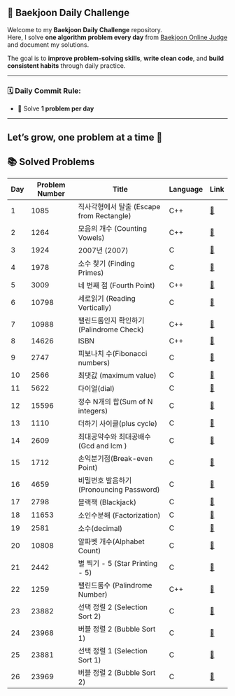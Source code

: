 ## 📘 Baekjoon Daily Challenge

Welcome to my **Baekjoon Daily Challenge** repository.  
Here, I solve **one algorithm problem every day** from [Baekjoon Online Judge](https://www.acmicpc.net/) and document my solutions.

The goal is to **improve problem-solving skills**, **write clean code**, and **build consistent habits** through daily practice.

---

### 🗓️ Daily Commit Rule:
- 🧠 Solve **1 problem per day**

---

Let’s grow, one problem at a time 🚀
---

## 📚 Solved Problems


| Day | Problem Number | Title                          | Language | Link                                           |
|-----|----------------|--------------------------------|----------|------------------------------------------------|
| 1   | 1085           | 직사각형에서 탈출 (Escape from Rectangle)      | C++      | [🔗](https://www.acmicpc.net/problem/1085)    |
| 2   | 1264           | 모음의 개수 (Counting Vowels)                 | C++      | [🔗](https://www.acmicpc.net/problem/1264)    |
| 3   | 1924           | 2007년 (2007)                               | C        | [🔗](https://www.acmicpc.net/problem/1924)    |
| 4   | 1978           | 소수 찾기 (Finding Primes)                     | C        | [🔗](https://www.acmicpc.net/problem/1978)    |
| 5   | 3009           | 네 번째 점 (Fourth Point)                      | C++      | [🔗](https://www.acmicpc.net/problem/3009)    |
| 6   | 10798          | 세로읽기 (Reading Vertically)                  | C        | [🔗](https://www.acmicpc.net/problem/10798)   |
| 7   | 10988          | 팰린드롬인지 확인하기 (Palindrome Check)       | C++      | [🔗](https://www.acmicpc.net/problem/10988)   |
| 8   | 14626          | ISBN                    | C++      | [🔗](https://www.acmicpc.net/problem/14626)   |
| 9   | 2747           | 피보나치 수(Fibonacci numbers)                  | C      | [🔗](https://www.acmicpc.net/problem/2747)   |
| 10   | 2566           | 최댓값 (maximum value)                  | C      | [🔗](https://www.acmicpc.net/problem/2566)   |
| 11   | 5622           | 다이얼(dial)                  | C      | [🔗](https://www.acmicpc.net/problem/5622)   |
| 12   | 15596       | 정수 N개의 합(Sum of N integers)              | C      | [🔗](https://www.acmicpc.net/problem/15596)   |
| 13   | 1110       | 더하기 사이클(plus cycle)              | C      | [🔗](https://www.acmicpc.net/problem/1110)   |
| 14   | 2609       | 최대공약수와 최대공배수(Gcd and lcm )              | C      | [🔗](https://www.acmicpc.net/problem/2609)   |
| 15   | 1712       | 손익분기점(Break-even Point)                         | C      | [🔗](https://www.acmicpc.net/problem/1712)   |
| 16   | 4659       | 비밀번호 발음하기 (Pronouncing Password)             | C      | [🔗](https://www.acmicpc.net/problem/4659)   |
| 17   | 2798       | 블랙잭 (Blackjack)                                   | C      | [🔗](https://www.acmicpc.net/problem/2798)   |
| 18   | 11653      | 소인수분해 (Factorization)                           | C      | [🔗](https://www.acmicpc.net/problem/11653)   |
| 19   | 2581       | 소수(decimal)                                              | C      | [🔗](https://www.acmicpc.net/problem/2581)   |
| 20   | 10808      | 알파벳 개수(Alphabet Count)                                | C      | [🔗](https://www.acmicpc.net/problem/10808)  |
| 21   | 2442      | 별 찍기 - 5 (Star Printing - 5)                            | C      | [🔗](https://www.acmicpc.net/problem/2442)  |
| 22   | 1259      | 팰린드롬수 (Palindrome Number)                            | C++      | [🔗](https://www.acmicpc.net/problem/1259)  |
| 23   | 23882     | 선택 정렬 2 (Selection Sort 2)                             | C      | [🔗](https://www.acmicpc.net/problem/23882)  |
| 24   | 23968     | 버블 정렬 2 (Bubble Sort 1)                               | C      | [🔗](https://www.acmicpc.net/problem/23968)  |
| 25 | 23881 | 선택 정렬 1 (Selection Sort 1) | C  | [🔗](https://www.acmicpc.net/problem/23881) |
| 26 | 23969 | 버블 정렬 2 (Bubble Sort 2)    | C  | [🔗](https://www.acmicpc.net/problem/23969) |